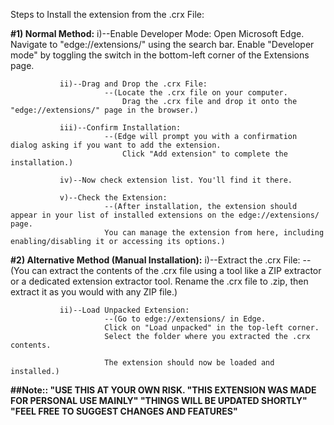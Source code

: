 Steps to Install the extension from the .crx File:

**#1)  Normal Method:**
               i)--Enable Developer Mode:
Open Microsoft Edge.
Navigate to "edge://extensions/" using the search bar.
Enable "Developer mode" by toggling the switch in the bottom-left corner of the Extensions page.

               ii)--Drag and Drop the .crx File:
                         --(Locate the .crx file on your computer.
                             Drag the .crx file and drop it onto the "edge://extensions/" page in the browser.)

               iii)--Confirm Installation:
                         --(Edge will prompt you with a confirmation dialog asking if you want to add the extension.
                             Click "Add extension" to complete the installation.)

               iv)--Now check extension list. You'll find it there.

               v)--Check the Extension:
                         --(After installation, the extension should appear in your list of installed extensions on the edge://extensions/ page.
                         You can manage the extension from here, including enabling/disabling it or accessing its options.)


**#2)  Alternative Method (Manual Installation):**
               i)--Extract the .crx File:
                         --(You can extract the contents of the .crx file using a tool like a ZIP extractor or a dedicated extension extractor tool.
                         Rename the .crx file to .zip, then extract it as you would with any ZIP file.)

               ii)--Load Unpacked Extension:
                         --(Go to edge://extensions/ in Edge.
                         Click on "Load unpacked" in the top-left corner.
                         Select the folder where you extracted the .crx contents.

                         The extension should now be loaded and installed.)

**##Note:: "USE THIS AT YOUR OWN RISK.
               "THIS EXTENSION WAS MADE FOR PERSONAL USE MAINLY"
               "THINGS WILL BE UPDATED SHORTLY"
               "FEEL FREE TO SUGGEST CHANGES AND FEATURES"**
